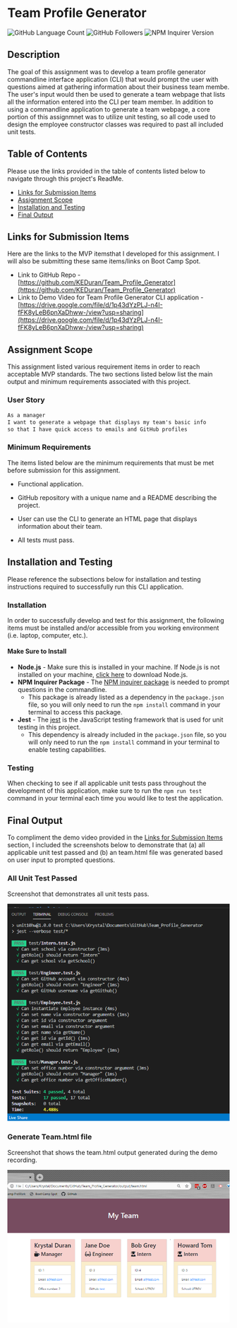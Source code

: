 # Team Profile Generator

![GitHub Language Count](https://img.shields.io/github/languages/count/KEDuran/Team_Profile_Generator?label=Languages%20Used&logo=GitHub)
![GitHub Followers](https://img.shields.io/github/followers/KEDuran?color=orange&label=Followers&logo=GitHub)
![NPM Inquirer Version](https://img.shields.io/npm/v/inquirer?color=green&label=NPM%20Inquirer&logo=NPM)

## Description

The goal of this assignment was to develop a team profile generator commandline interface application (CLI) that would prompt the user with questions aimed at gathering information about their business team membe. The user's input would then be used to generate a team webpage that lists all the information entered into the CLI per team member. In addition to using a commandline application to generate a team webpage, a core portion of this assignmnet was to utilize unit testing, so all code used to design the employee constructor classes was required to past all included unit tests.

## Table of Contents

Please use the links provided in the table of contents listed below to navigate through this project's ReadMe.

- [Links for Submission Items](#links-for-submission-items)
- [Assignment Scope](#assignment-scope)
- [Installation and Testing](#installation-and-testing)
- [Final Output](#final-output)

## Links for Submission Items

Here are the links to the MVP itemsthat I developed for this assignment. I will also be submitting these same items/links on Boot Camp Spot.

- Link to GitHub Repo - [https://github.com/KEDuran/Team_Profile_Generator](https://github.com/KEDuran/Team_Profile_Generator)
- Link to Demo Video for Team Profile Generator CLI application - [https://drive.google.com/file/d/1p43dYzPLJ-n4I-fFK8yLeB6pnXaDhww-/view?usp=sharing](https://drive.google.com/file/d/1p43dYzPLJ-n4I-fFK8yLeB6pnXaDhww-/view?usp=sharing)

## Assignment Scope

This assignment listed various requirement items in order to reach acceptable MVP standards. The two sections listed below list the main output and minimum requirements associated with this project.

### User Story

```
As a manager
I want to generate a webpage that displays my team's basic info
so that I have quick access to emails and GitHub profiles
```

### Minimum Requirements

The items listed below are the minimum requirements that must be met before submission for this assignment.

- Functional application.

- GitHub repository with a unique name and a README describing the project.

- User can use the CLI to generate an HTML page that displays information about their team.

- All tests must pass.

## Installation and Testing

Please reference the subsections below for installation and testing instructions required to successfully run this CLI application.

### Installation

In order to successfully develop and test for this assignment, the following items must be installed and/or accessible from you working environment (i.e. laptop, computer, etc.).

#### Make Sure to Install

- **Node.js** - Make sure this is installed in your machine. If Node.js is not installed on your machine, [click here](https://nodejs.org/en/) to download Node.js.
- **NPM Inquirer Package** - The [NPM inquirer package](https://www.npmjs.com/package/inquirer) is needed to prompt questions in the commandline.
  - This package is already listed as a dependency in the `package.json` file, so you will only need to run the `npm install` command in your terminal to access this package.
- **Jest** - The [jest](https://jestjs.io/) is the JavaScript testing framework that is used for unit testing in this project.
  - This dependency is already included in the `package.json` file, so you will only need to run the `npm install` command in your terminal to enable testing capabilities.

### Testing

When checking to see if all applicable unit tests pass throughout the development of this application, make sure to run the `npm run test` command in your terminal each time you would like to test the application.

## Final Output

To compliment the demo video provided in the [Links for Submission Items](#links-for-submission-items) section, I included the screenshots below to demonstrate that (a) all applicable unit test passed and (b) an team.html file was generated based on user input to prompted questions.

### All Unit Test Passed

Screenshot that demonstrates all unit tests pass.

![Unit Test Pass](./images/unitTestsPass.png)

### Generate Team.html file

Screenshot that shows the team.html output generated during the demo recording.

![Team.html Output](./images/teamHTMLoutput.png)
